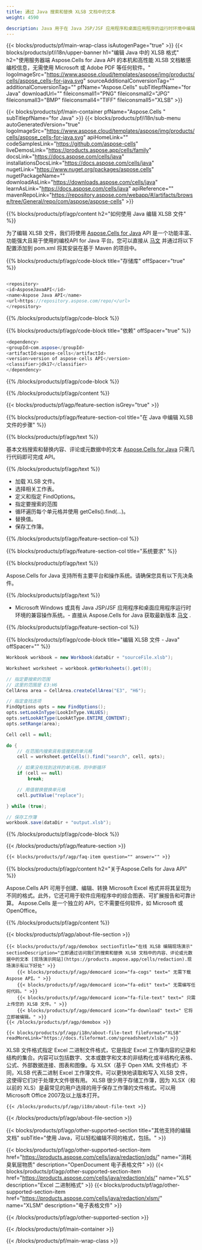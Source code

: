```yaml
---
title: 通过 Java 搜索和替换 XLSB 文档中的文本 
weight: 4590

description: Java 用于在 Java JSP/JSF 应用程序和桌面应用程序的运行时环境中编辑 XLSB 文件中的敏感信息的示例代码。
---
```

{{< blocks/products/pf/main-wrap-class isAutogenPage="true" >}}
{{< blocks/products/pf/i18n/upper-banner h1="编辑 Java 中的 XLSB 格式" h2="使用服务器端 Aspose.Cells for Java API 的本机和高性能 XLSB 文档敏感编校信息，无需使用 Microsoft 或 Adobe PDF 等任何软件。" logoImageSrc="https://www.aspose.cloud/templates/aspose/img/products/cells/aspose_cells-for-java.svg" sourceAdditionalConversionTag="" additionalConversionTag="" pfName="Aspose.Cells" subTitlepfName="for Java" downloadUrl="" fileiconsmall1="PNG" fileiconsmall2="JPG" fileiconsmall3="BMP" fileiconsmall4="TIFF" fileiconsmall5="XLSB" >}}

{{< blocks/products/pf/main-container pfName="Aspose.Cells " subTitlepfName="for Java" >}}
{{< blocks/products/pf/i18n/sub-menu autoGeneratedVersion="true" logoImageSrc="https://www.aspose.cloud/templates/aspose/img/products/cells/aspose_cells-for-java.svg" apiHomeLink="" codeSamplesLink="https://github.com/aspose-cells" liveDemosLink="https://products.aspose.app/cells/family" docsLink="https://docs.aspose.com/cells/java" installationsDocsLink="https://docs.aspose.com/cells/java" nugetLink="https://www.nuget.org/packages/aspose.cells" nugetPackageName="" downloadAsLink="https://downloads.aspose.com/cells/java" learnAsLink="https://docs.aspose.com/cells/java" apiReference="" mavenRepoLink="https://repository.aspose.com/webapp/#/artifacts/browse/tree/General/repo/com/aspose/aspose-cells" >}}

{{% blocks/products/pf/agp/content h2="如何使用 Java 编辑 XLSB 文件" %}}

 为了编辑 XLSB 文件，我们将使用
 [Aspose.Cells for Java](https://products.aspose.com/cells/java) 
 API 是一个功能丰富、功能强大且易于使用的编校API for Java 平台。您可以直接从
 [马文](https://repository.aspose.com/webapp/#/artifacts/browse/tree/General/repo/com/aspose/aspose-cells) 
 并通过将以下配置添加到 pom.xml 将其安装在基于 Maven 的项目中。

{{% blocks/products/pf/agp/code-block title="存储库" offSpacer="true" %}}

```cs

<repository>
<id>AsposeJavaAPI</id>
<name>Aspose Java API</name>
<url>https://repository.aspose.com/repo/</url>
</repository>


```

{{% /blocks/products/pf/agp/code-block %}}

{{% blocks/products/pf/agp/code-block title="依赖" offSpacer="true" %}}

```cs
<dependency>
<groupId>com.aspose</groupId>
<artifactId>aspose-cells</artifactId>
<version>version of aspose-cells API</version>
<classifier>jdk17</classifier>
</dependency>


```

{{% /blocks/products/pf/agp/code-block %}}

{{% /blocks/products/pf/agp/content %}}

{{< blocks/products/pf/agp/feature-section isGrey="true" >}}

{{% blocks/products/pf/agp/feature-section-col title="在 Java 中编辑 XLSB 文件的步骤" %}}

{{% blocks/products/pf/agp/text %}}

 基本文档搜索和替换内容、评论或元数据中的文本
 [Aspose.Cells for Java](https://products.aspose.com/cells/java) 
 只需几行代码即可完成 API。

{{% /blocks/products/pf/agp/text %}}

+ 加载 XLSB 文件。
+ 选择相关工作表。
+ 定义和指定 FindOptions。
+ 指定要搜索的范围
+ 循环遍历每个单元格并使用 getCells().find(...)。
+ 替换值。
+ 保存工作簿。

{{% /blocks/products/pf/agp/feature-section-col %}}

{{% blocks/products/pf/agp/feature-section-col title="系统要求" %}}

{{% blocks/products/pf/agp/text %}}

 Aspose.Cells for Java 支持所有主要平台和操作系统。请确保您具有以下先决条件。

{{% /blocks/products/pf/agp/text %}}

- Microsoft Windows 或具有 Java JSP/JSF 应用程序和桌面应用程序运行时环境的兼容操作系统。- 直接从 Aspose.Cells for Java 获取最新版本 [马文](https://repository.aspose.com/webapp/#/artifacts/browse/tree/General/repo/com/aspose/aspose-cells)  .

{{% /blocks/products/pf/agp/feature-section-col %}}

{{% blocks/products/pf/agp/code-block title="编辑 XLSB 文件 - Java" offSpacer="" %}}

```cs
Workbook workbook = new Workbook(dataDir + "sourceFile.xlsb");

Worksheet worksheet = workbook.getWorksheets().get(0);

// 指定要搜索的范围
// 这里的范围是 E3:H6
CellArea area = CellArea.createCellArea("E3", "H6");

// 指定查找选项
FindOptions opts = new FindOptions();
opts.setLookInType(LookInType.VALUES);
opts.setLookAtType(LookAtType.ENTIRE_CONTENT);
opts.setRange(area);

Cell cell = null;

do {
	// 在范围内搜索具有值搜索的单元格
	cell = worksheet.getCells().find("search", cell, opts);

	// 如果没有找到这样的单元格，则中断循环
	if (cell == null)
		break;

	// 用值替换替换单元格
	cell.putValue("replace");

} while (true);

// 保存工作簿
workbook.save(dataDir + "output.xlsb");


```

{{% /blocks/products/pf/agp/code-block %}}

{{< /blocks/products/pf/agp/feature-section >}}

    {{< blocks/products/pf/agp/faq-item question="" answer="" >}}
 

<!-- aboutfile Starts -->

{{% blocks/products/pf/agp/content h2="关于Aspose.Cells for Java API" %}}

 Aspose.Cells API 可用于创建、编辑、转换 Microsoft Excel 格式并将其呈现为不同的格式。此外，它还可用于软件应用程序中的综合图表、可扩展报告和可靠计算。 Aspose.Cells 是一个独立的 API，它不需要任何软件，如 Microsoft 或 OpenOffice。  



{{% /blocks/products/pf/agp/content %}}

{{< blocks/products/pf/agp/about-file-section >}}

    {{< blocks/products/pf/agp/demobox sectionTitle="在线 XLSB 编辑现场演示" sectionDescription="立即通过访问我们的搜索和替换 XLSB 文档中的内容、评论或元数据中的文本 [现场演示网站](https://products.aspose.app/cells/redaction).现场演示有以下好处" >}}
        {{< blocks/products/pf/agp/democard icon="fa-cogs" text=" 无需下载 Aspose API。" >}}
        {{< blocks/products/pf/agp/democard icon="fa-edit" text=" 无需编写任何代码。" >}}
        {{< blocks/products/pf/agp/democard icon="fa-file-text" text=" 只需上传您的 XLSB 文件。" >}}
        {{< blocks/products/pf/agp/democard icon="fa-download" text=" 它将立即被编辑。" >}}
    {{< /blocks/products/pf/agp/demobox >}}

    {{< blocks/products/pf/agp/i18n/about-file-text fileFormat="XLSB" readMoreLink="https://docs.fileformat.com/spreadsheet/xlsb/" >}}
XLSB 文件格式指定 Excel 二进制文件格式，它是指定 Excel 工作簿内容的记录和结构的集合。内容可以包括数字、文本或数字和文本的非结构化或半结构化表格、公式、外部数据连接、图表和图像。与 XLSX（基于 Open XML 文件格式）不同，XLSB 代表二进制 Excel 工作簿文件。可以更快地读取和写入 XLSB 文件，这使得它们对于处理大文件很有用。 XLSB 很少用于存储工作簿，因为 XLSX（和以前的 XLS）是最常见的用户选择的用于保存工作簿的文件格式。可以用Microsoft Office 2007及以上版本打开。 

    {{< /blocks/products/pf/agp/i18n/about-file-text >}}

{{< /blocks/products/pf/agp/about-file-section >}}

<!-- aboutfile Ends -->

{{< blocks/products/pf/agp/other-supported-section title="其他支持的编辑文档" subTitle="使用 Java，可以轻松编辑不同的格式，包括。" >}}

{{< blocks/products/pf/agp/other-supported-section-item href="https://products.aspose.com/cells/java/redaction/ods/" name="消耗臭氧层物质" description="OpenDocument 电子表格文件" >}}
{{< blocks/products/pf/agp/other-supported-section-item href="https://products.aspose.com/cells/java/redaction/xls/" name="XLS" description="Excel 二进制格式" >}}
{{< blocks/products/pf/agp/other-supported-section-item href="https://products.aspose.com/cells/java/redaction/xlsm/" name="XLSM" description="电子表格文件" >}}

{{< /blocks/products/pf/agp/other-supported-section >}}

{{< /blocks/products/pf/main-container >}}
    
{{< /blocks/products/pf/main-wrap-class >}}
